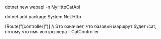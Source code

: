 dotnet new webapi -n MyHttpCatApi

dotnet add package System.Net.Http

[Route("[controller]")] // Это означает, что базовый маршрут будет /cat, потому что имя контроллера - CatController
